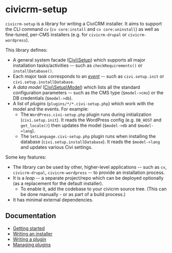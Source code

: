 # civicrm-setup

`civicrm-setup` is a library for writing a CiviCRM installer.  It aims to support the CLI command `cv` (`cv core:install`
and `cv core:uninstall`) as well as fine-tuned, per-CMS installers (e.g.  for `civicrm-drupal` or `civicrm-wordpress`).

This library defines:

* A general system facade ([Civi\Setup](src/Setup.php)) which supports all major installation tasks/activities -- such as `checkRequirements()` or `installDatabase()`.
* Each major task corresponds to an [*event*](https://github.com/civicrm/civicrm-setup/tree/master/src/Setup/Event) -- such as `civi.setup.init` or `civi.setup.installDatabase`.
* A *data model* ([Civi\Setup\Model](src/Setup/Model.php)) which lists all the standard configuration parameters -- such as the CMS type (`$model->cms`) or the DB credentials (`$model->db`).
* A list of *plugins* (`plugins/*/*.civi-setup.php`) which work with the model and the events. For example:
    * The `WordPress.civi-setup.php` plugin runs during initialization (`civi.setup.init`). It reads the WordPress config (e.g. `DB_HOST` and `get_locale()`) then updates the model (`$model->db` and `$model->lang`).
    * The `SetLanguage.civi-setup.php` plugin runs when installing the database (`civi.setup.installDatabase`). It reads the `$model->lang` and updates various Civi settings.

Some key features:

* The library can be used by other, higher-level applications -- such as `cv`, `civicrm-drupal`, `civicrm-wordpress` -- to provide an installation process.
* It is a *leap* -- a separate project/repo which can be deployed optionally (as a replacement for the default installer).
    * To enable it, add the codebase to your civicrm source tree. (This can be done manually - or as part of a build process.)
* It has minimal external dependencies.

## Documentation

* [Getting started](docs/getting-started.md)
* [Writing an installer](docs/new-installer.md)
* [Writing a plugin](docs/new-plugin.md)
* [Managing plugins](docs/plugins.md)
